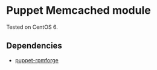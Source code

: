 Puppet Memcached module
==============

Tested on CentOS 6.

Dependencies
--------------
* [puppet-rpmforge](https://github.com/lboynton/puppet-rpmforge)
